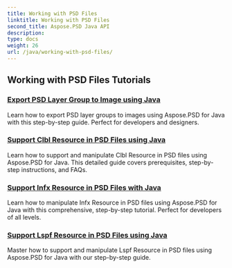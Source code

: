 ```yaml
---
title: Working with PSD Files
linktitle: Working with PSD Files
second_title: Aspose.PSD Java API
description: 
type: docs
weight: 26
url: /java/working-with-psd-files/
---
```


## Working with PSD Files Tutorials
### [Export PSD Layer Group to Image using Java](./export-psd-layer-group-to-image/)
Learn how to export PSD layer groups to images using Aspose.PSD for Java with this step-by-step guide. Perfect for developers and designers.
### [Support Clbl Resource in PSD Files using Java](./support-clbl-resource-psd-files/)
Learn how to support and manipulate Clbl Resource in PSD files using Aspose.PSD for Java. This detailed guide covers prerequisites, step-by-step instructions, and FAQs.
### [Support Infx Resource in PSD Files with Java](./support-infx-resource-psd-files/)
Learn how to manipulate Infx Resource in PSD files using Aspose.PSD for Java with this comprehensive, step-by-step tutorial. Perfect for developers of all levels.
### [Support Lspf Resource in PSD Files using Java](./support-lspf-resource-psd-files/)
Master how to support and manipulate Lspf Resource in PSD files using Aspose.PSD for Java with our step-by-step guide.